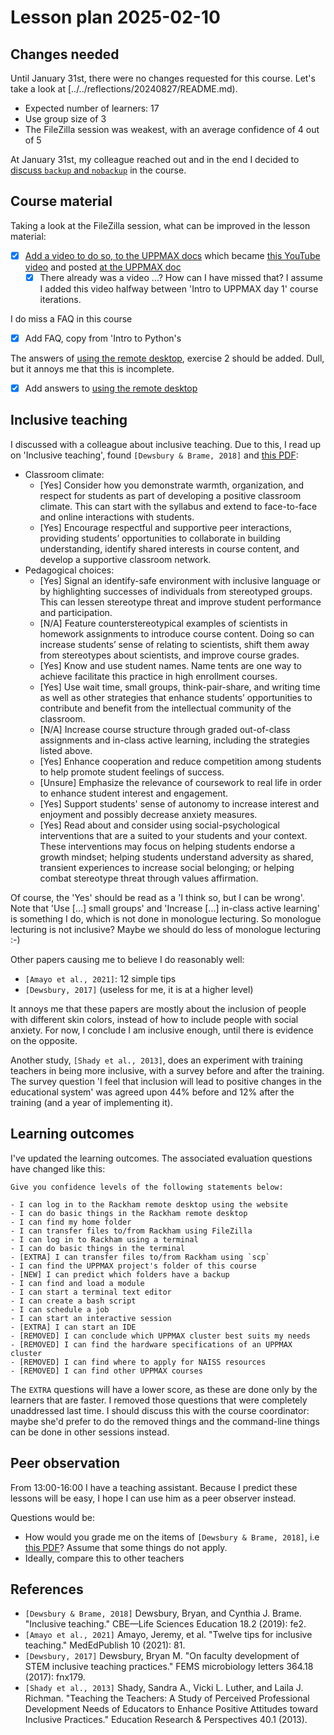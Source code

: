 # Lesson plan 2025-02-10

## Changes needed

Until January 31st, there were no changes requested for this course.
Let's take a look at [../../reflections/20240827/README.md).

- Expected number of learners: 17
- Use group size of 3
- The FileZilla session was weakest,
  with an average confidence of 4 out of 5

At January 31st, my colleague reached out and in the end I decided to
[discuss `backup` and `nobackup`](https://github.com/UPPMAX/uppmax_intro_day_1/issues/8)
in the course.

## Course material

Taking a look at the FileZilla session,
what can be improved in the lesson material:

- [x] [Add a video to do so, to the UPPMAX docs](https://github.com/UPPMAX/uppmax_intro_day_1/issues/6)
  which became [this YouTube video](https://youtu.be/-j4S3iC4jiY)
  and posted [at the UPPMAX doc](https://docs.uppmax.uu.se/software/rackham_file_transfer_using_filezilla/)
    - [x] There already was a video ...? How can I have missed that?
      I assume I added this video halfway between 'Intro to UPPMAX day 1'
      course iterations.

I do miss a FAQ in this course

- [x] Add FAQ, copy from 'Intro to Python's

The answers of [using the remote desktop](../../sessions/use_remote_desktop.md),
exercise 2 should be added. Dull, but it annoys me that this is incomplete.

- [x] Add answers to [using the remote desktop](../../sessions/use_remote_desktop.md)

## Inclusive teaching

I discussed with a colleague about inclusive teaching.
Due to this, I read up on 'Inclusive teaching',
found `[Dewsbury & Brame, 2018]` and
[this PDF](inclusive_teaching_checklist.pdf):

- Classroom climate:
    - [Yes] Consider how you demonstrate warmth, organization,
      and respect for students as part
      of developing a positive classroom climate.
      This can start with the syllabus and extend
      to face-to-face and online interactions with students.
    - [Yes] Encourage respectful and supportive peer interactions,
      providing students’
      opportunities to collaborate in building understanding,
      identify shared interests in
      course content, and develop a supportive classroom network.
- Pedagogical choices:
    - [Yes] Signal an identify-safe environment with inclusive language or
      by highlighting successes
      of individuals from stereotyped groups.
      This can lessen stereotype threat and improve
      student performance and participation.
    - [N/A] Feature counterstereotypical examples of scientists
      in homework assignments to
      introduce course content. Doing so can increase students’ sense of
      relating to scientists,
      shift them away from stereotypes about scientists,
      and improve course grades.
    - [Yes] Know and use student names. Name tents are one way to achieve
      facilitate this practice in high enrollment courses.
    - [Yes] Use wait time, small groups, think-pair-share,
      and writing time as well as other
      strategies that enhance students’ opportunities
      to contribute and benefit from the
      intellectual community of the classroom.
    - [N/A] Increase course structure through graded out-of-class assignments
      and in-class active learning, including the strategies listed above.
    - [Yes] Enhance cooperation and reduce competition among students
      to help promote student
      feelings of success.
    - [Unsure] Emphasize the relevance of coursework to real life in order
      to enhance student interest and engagement.
    - [Yes] Support students' sense of autonomy to increase interest
      and enjoyment and possibly decrease anxiety measures.
    - [Yes] Read about and consider using social-psychological interventions
      that are a suited to your students and your context.
      These interventions may focus on helping students
      endorse a growth mindset;
      helping students understand adversity as shared, transient
      experiences to increase social belonging;
      or helping combat stereotype threat through
      values affirmation.

Of course, the 'Yes' should be read as a 'I think so, but I can be wrong'.
Note that 'Use [...] small groups' and
'Increase [...] in-class active learning' is something I do,
which is not done in monologue lecturing. So monologue lecturing
is not inclusive? Maybe we should do less of monologue lecturing :-)

Other papers causing me to believe I do reasonably well:

- `[Amayo et al., 2021]`: 12 simple tips
- `[Dewsbury, 2017]` (useless for me, it is at a higher level)

It annoys me that these papers are mostly about the inclusion
of people with different skin colors, instead of how to include
people with social anxiety. For now, I conclude I am inclusive enough,
until there is evidence on the opposite.

Another study, `[Shady et al., 2013]`, does an experiment with
training teachers in being more inclusive, with a survey before and after
the training. The survey question 'I feel that inclusion will lead to positive
changes in the educational system' was agreed upon 44% before and 12%
after the training (and a year of implementing it).

## Learning outcomes

I've updated the learning outcomes.
The associated evaluation questions have changed like this:

```text
Give you confidence levels of the following statements below:

- I can log in to the Rackham remote desktop using the website
- I can do basic things in the Rackham remote desktop
- I can find my home folder
- I can transfer files to/from Rackham using FileZilla
- I can log in to Rackham using a terminal
- I can do basic things in the terminal
- [EXTRA] I can transfer files to/from Rackham using `scp`
- I can find the UPPMAX project's folder of this course
- [NEW] I can predict which folders have a backup
- I can find and load a module
- I can start a terminal text editor
- I can create a bash script
- I can schedule a job
- I can start an interactive session
- [EXTRA] I can start an IDE
- [REMOVED] I can conclude which UPPMAX cluster best suits my needs
- [REMOVED] I can find the hardware specifications of an UPPMAX cluster
- [REMOVED] I can find where to apply for NAISS resources
- [REMOVED] I can find other UPPMAX courses
```

The `EXTRA` questions will have a lower score, as these are done only by
the learners that are faster.
I removed those questions that were completely unaddressed last time.
I should discuss this with the course coordinator: maybe she'd
prefer to do the removed things and the command-line things can be done
in other sessions instead.

## Peer observation

From 13:00-16:00 I have a teaching assistant.
Because I predict these lessons will be easy,
I hope I can use him as a peer observer instead.

Questions would be:

- How would you grade me on the items of `[Dewsbury & Brame, 2018]`,
  i.e [this PDF](inclusive_teaching_checklist.pdf)?
  Assume that some things do not apply.
- Ideally, compare this to other teachers

## References

- `[Dewsbury & Brame, 2018]` Dewsbury, Bryan, and Cynthia J. Brame.
  "Inclusive teaching." CBE—Life Sciences Education 18.2 (2019): fe2.
- `[Amayo et al., 2021]` Amayo, Jeremy, et al.
  "Twelve tips for inclusive teaching." MedEdPublish 10 (2021): 81.
- `[Dewsbury, 2017]` Dewsbury, Bryan M.
  "On faculty development of STEM inclusive teaching practices."
  FEMS microbiology letters 364.18 (2017): fnx179.
- `[Shady et al., 2013]`
  Shady, Sandra A., Vicki L. Luther, and Laila J. Richman.
  "Teaching the Teachers: A Study of Perceived Professional Development Needs
  of Educators to Enhance Positive Attitudes toward Inclusive Practices."
  Education Research & Perspectives 40.1 (2013).

